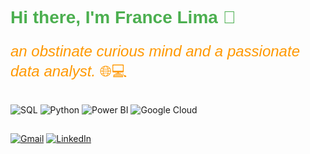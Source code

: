<h1 style="color: #4CAF50; font-family: Arial, sans-serif; font-size: 28px;">Hi there, I'm France Lima 🙂</h1>

<p style="color: #FF9800; font-family: 'Comic Sans MS', sans-serif; font-size: 24px;">
    <i>an obstinate curious mind and a passionate data analyst.</i> 🌐💻
</p>

## 
![SQL](https://img.shields.io/badge/SQL-336791?style=for-the-badge&logo=postgresql&logoColor=white)  ![Python](https://img.shields.io/badge/Python-306998?style=for-the-badge&logo=python&logoColor=white)  ![Power BI](https://img.shields.io/badge/Power_BI-D13438?style=for-the-badge&logo=power-bi&logoColor=white)  ![Google Cloud](https://img.shields.io/badge/Google_Cloud-0F9D58?style=for-the-badge&logo=google-cloud&logoColor=white)

## 

[![Gmail](https://img.shields.io/badge/Gmail-D14836?style=for-the-badge&logo=gmail&logoColor=white)](mailto:france.nuneslima@gmail.com) [![LinkedIn](https://img.shields.io/badge/LinkedIn-0077B5?style=for-the-badge&logo=linkedin&logoColor=white)](www.linkedin.com/in/france-lima)



